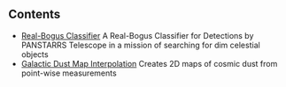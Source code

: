 ## Contents
- [Real-Bogus Classifier](https://zizhengxu.github.io/my_portfolio/Real-BogusClassifier/Real-Bogus-Classifiers.html) A Real-Bogus Classifier for Detections by PANSTARRS Telescope in a mission of searching for dim celestial objects
- [Galactic Dust Map Interpolation](https://zizhengxu.github.io/my_portfolio/DustmapInterpolation) Creates 2D maps of cosmic dust from point-wise measurements

